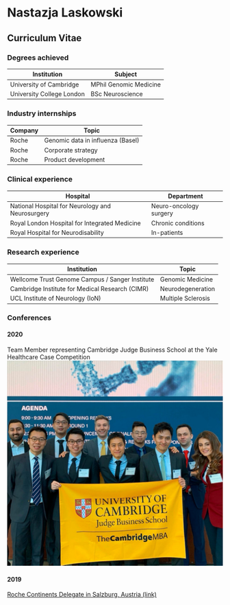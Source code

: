 # Nastazja Laskowski 
## Curriculum Vitae 

### Degrees achieved 

Institution | Subject  
--- | ---
University of Cambridge | MPhil Genomic Medicine
University College London | BSc Neuroscience 

### Industry internships 

Company | Topic   
--- | --- 
Roche | Genomic data in influenza (Basel) 
Roche | Corporate strategy
Roche | Product development

### Clinical experience

Hospital | Department 
--- | ---
National Hospital for Neurology and Neurosurgery | Neuro-oncology surgery
Royal London Hospital for Integrated Medicine | Chronic conditions
Royal Hospital for Neurodisability | In-patients 

### Research experience

Institution | Topic   
--- | --- 
Wellcome Trust Genome Campus / Sanger Institute | Genomic Medicine 
Cambridge Institute for Medical Research (CIMR) | Neurodegeneration 
UCL Institute of Neurology (IoN) | Multiple Sclerosis

### Conferences
#### 2020
Team Member representing Cambridge Judge Business School at the Yale Healthcare Case Competition
![Yale](https://raw.githubusercontent.com/nastazja/nastazja.github.io/master/yale.jpg)
#### 2019
[Roche Continents Delegate in Salzburg, Austria (link)](https://medgen.medschl.cam.ac.uk/blog/genomic-medicine-mphil-student-selected-to-participate-in-roche-continents-2019/)  
